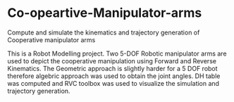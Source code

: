 # Co-opeartive-Manipulator-arms
Compute and simulate the kinematics and trajectory generation of Cooperative manipulator arms

This is a Robot Modelling project.
Two 5-DOF Robotic manipulator arms are used to depict the cooperative manipulation using Forward and Reverse Kinematics.
The Geometric approach is slightly harder for a 5 DOF robot therefore algebric approach was used to obtain the joint angles.
DH table was computed and RVC toolbox was used to visualize the simulation and trajectory generation.
